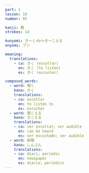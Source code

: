 ```yaml
---
part: 1
lesson: 10
number: 95

kanji: 聞
strokes: 14

kunyomi: きーく<br>きーこえる
onyomi: ブン

meaning:
  translations:
    - ca: きく (escoltar)
      en: きく (to listen)
      es: きく (escuchar)

compound_words:
  - word: 聞く
    kana: きく
    translations:
    - ca: escoltar
      en: to listen to
      es: escuchar
  - word: 聞こえる
    kana: きこえる
    translations:
    - ca: ser escoltat; ser audible
      en: can be heard
      es: ser escuchado; ser audible
  - word: 新聞
    kana: しんぶん
    translations:
    - ca: diari; periòdic
      en: newspaper
      es: diario; periódico
---
```

